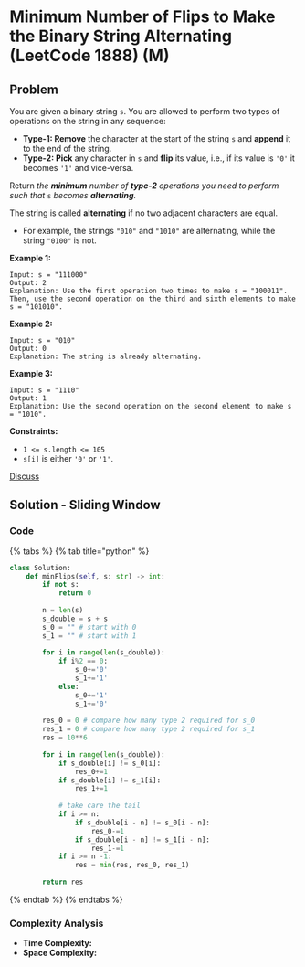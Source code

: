 # Minimum Number of Flips to Make the Binary String Alternating \(LeetCode 1888\) \(M\)

## Problem

You are given a binary string `s`. You are allowed to perform two types of operations on the string in any sequence:

* **Type-1: Remove** the character at the start of the string `s` and **append** it to the end of the string.
* **Type-2: Pick** any character in `s` and **flip** its value, i.e., if its value is `'0'` it becomes `'1'` and vice-versa.

Return _the **minimum** number of **type-2** operations you need to perform_ _such that_ `s` _becomes **alternating**._

The string is called **alternating** if no two adjacent characters are equal.

* For example, the strings `"010"` and `"1010"` are alternating, while the string `"0100"` is not.

**Example 1:**

```text
Input: s = "111000"
Output: 2
Explanation: Use the first operation two times to make s = "100011".
Then, use the second operation on the third and sixth elements to make s = "101010".
```

**Example 2:**

```text
Input: s = "010"
Output: 0
Explanation: The string is already alternating.
```

**Example 3:**

```text
Input: s = "1110"
Output: 1
Explanation: Use the second operation on the second element to make s = "1010".
```

**Constraints:**

* `1 <= s.length <= 105`
* `s[i]` is either `'0'` or `'1'`.

[Discuss](https://leetcode.com/problems/minimum-number-of-flips-to-make-the-binary-string-alternating/discuss)  


## Solution - Sliding Window

### Code

{% tabs %}
{% tab title="python" %}
```python
class Solution:
    def minFlips(self, s: str) -> int:
        if not s:
            return 0
        
        n = len(s)
        s_double = s + s
        s_0 = "" # start with 0
        s_1 = "" # start with 1
        
        for i in range(len(s_double)):
            if i%2 == 0:
                s_0+='0'
                s_1+='1'
            else:
                s_0+='1'
                s_1+='0'
            
        res_0 = 0 # compare how many type 2 required for s_0
        res_1 = 0 # compare how many type 2 required for s_1
        res = 10**6
        
        for i in range(len(s_double)):
            if s_double[i] != s_0[i]:
                res_0+=1
            if s_double[i] != s_1[i]:
                res_1+=1
            
            # take care the tail
            if i >= n:
                if s_double[i - n] != s_0[i - n]:
                    res_0-=1
                if s_double[i - n] != s_1[i - n]:
                    res_1-=1
            if i >= n -1:
                res = min(res, res_0, res_1)
        
        return res
```
{% endtab %}
{% endtabs %}

### Complexity Analysis

* **Time Complexity:**
* **Space Complexity:**

